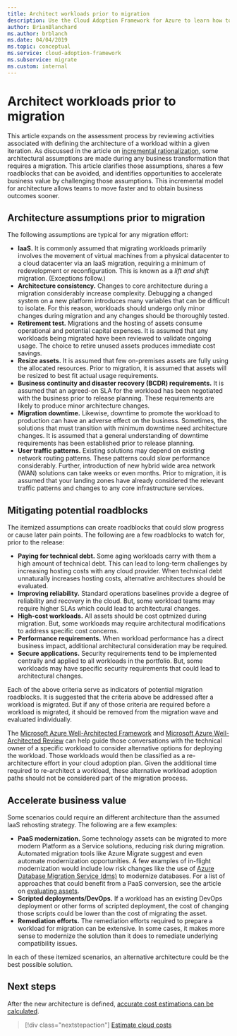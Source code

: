 ```yaml
---
title: Architect workloads prior to migration
description: Use the Cloud Adoption Framework for Azure to learn how to define the new architecture before cloud migration begins.
author: BrianBlanchard
ms.author: brblanch
ms.date: 04/04/2019
ms.topic: conceptual
ms.service: cloud-adoption-framework
ms.subservice: migrate
ms.custom: internal
---
```


# Architect workloads prior to migration

This article expands on the assessment process by reviewing activities associated with defining the architecture of a workload within a given iteration. As discussed in the article on [incremental rationalization](../../../digital-estate/rationalize.md), some architectural assumptions are made during any business transformation that requires a migration. This article clarifies those assumptions, shares a few roadblocks that can be avoided, and identifies opportunities to accelerate business value by challenging those assumptions. This incremental model for architecture allows teams to move faster and to obtain business outcomes sooner.

## Architecture assumptions prior to migration

The following assumptions are typical for any migration effort:

- **IaaS.** It is commonly assumed that migrating workloads primarily involves the movement of virtual machines from a physical datacenter to a cloud datacenter via an IaaS migration, requiring a minimum of redevelopment or reconfiguration. This is known as a *lift and shift* migration. (Exceptions follow.)
- **Architecture consistency.** Changes to core architecture during a migration considerably increase complexity. Debugging a changed system on a new platform introduces many variables that can be difficult to isolate. For this reason, workloads should undergo only minor changes during migration and any changes should be thoroughly tested.
- **Retirement test.** Migrations and the hosting of assets consume operational and potential capital expenses. It is assumed that any workloads being migrated have been reviewed to validate ongoing usage. The choice to retire unused assets produces immediate cost savings.
- **Resize assets.** It is assumed that few on-premises assets are fully using the allocated resources. Prior to migration, it is assumed that assets will be resized to best fit actual usage requirements.
- **Business continuity and disaster recovery (BCDR) requirements.** It is assumed that an agreed-on SLA for the workload has been negotiated with the business prior to release planning. These requirements are likely to produce minor architecture changes.
- **Migration downtime.** Likewise, downtime to promote the workload to production can have an adverse effect on the business. Sometimes, the solutions that must transition with minimum downtime need architecture changes. It is assumed that a general understanding of downtime requirements has been established prior to release planning.
- **User traffic patterns.** Existing solutions may depend on existing network routing patterns. These patterns could slow performance considerably. Further, introduction of new hybrid wide area network (WAN) solutions can take weeks or even months. Prior to migration, it is assumed that your landing zones have already considered the relevant traffic patterns and changes to any core infrastructure services.

## Mitigating potential roadblocks

The itemized assumptions can create roadblocks that could slow progress or cause later pain points. The following are a few roadblocks to watch for, prior to the release:

- **Paying for technical debt.** Some aging workloads carry with them a high amount of technical debt. This can lead to long-term challenges by increasing hosting costs with any cloud provider. When technical debt unnaturally increases hosting costs, alternative architectures should be evaluated.
- **Improving reliability.** Standard operations baselines provide a degree of reliability and recovery in the cloud. But, some workload teams may require higher SLAs which could lead to architectural changes.
- **High-cost workloads.** All assets should be cost optmized during migration. But, some workloads may require architectural modifications to address specific cost concerns.
- **Performance requirements.** When workload performance has a direct business impact, additional architectural consideration may be required.
- **Secure applications.** Security requirements tend to be implemented centrally and applied to all workloads in the portfolio. But, some workloads may have specific security requirements that could lead to architectural changes.

Each of the above criteria serve as indicators of potential migration roadblocks. It is suggested that the criteria above be addressed after a workload is migrated. But if any of those criteria are required before a workload is migrated, it should be removed from the migration wave and evaluated individually. 

The [Microsoft Azure Well-Architected Framework](/azure/architecture/framework/) and [Microsoft Azure Well-Architected Review](/assessments/?id=azure-architecture-review) can help guide those conversations with the technical owner of a specific workload to consider alternative options for deploying the workload. Those workloads would then be classified as a re-architecture effort in your cloud adoption plan. Given the additional time required to re-architect a workload, these alternative workload adoption paths should not be considered part of the migration process.

## Accelerate business value

Some scenarios could require an different architecture than the assumed IaaS rehosting strategy. The following are a few examples:

- **PaaS modernization.** Some technology assets can be migrated to more modern Platform as a Service solutions, reducing risk during migration. Automated migration tools like Azure Migrate suggest and even automate modernization opportunities. A few examples of in-flight modernization would include low risk changes like the use of [Azure Database Migration Service (dms)](/azure/dms/dms-overview) to modernize databases. For a list of approaches that could benefit from a PaaS conversion, see the article on [evaluating assets](./evaluate.md).
- **Scripted deployments/DevOps.** If a workload has an existing DevOps deployment or other forms of scripted deployment, the cost of changing those scripts could be lower than the cost of migrating the asset.
- **Remediation efforts.** The remediation efforts required to prepare a workload for migration can be extensive. In some cases, it makes more sense to modernize the solution than it does to remediate underlying compatibility issues.

In each of these itemized scenarios, an alternative architecture could be the best possible solution.

## Next steps

After the new architecture is defined, [accurate cost estimations can be calculated](./estimate.md).

> [!div class="nextstepaction"]
> [Estimate cloud costs](./estimate.md)
